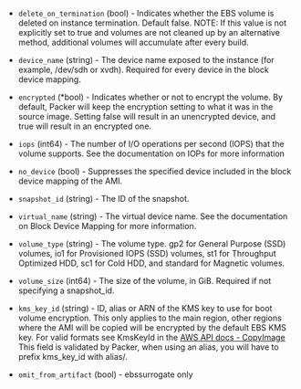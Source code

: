 <!-- Code generated from the comments of the BlockDevice struct in builder/amazon/common/block_device.go; DO NOT EDIT MANUALLY -->

-   `delete_on_termination` (bool) - Indicates whether the EBS volume is
    deleted on instance termination. Default false. NOTE: If this
    value is not explicitly set to true and volumes are not cleaned up by
    an alternative method, additional volumes will accumulate after every
    build.
    
-   `device_name` (string) - The device name exposed to the instance (for
    example, /dev/sdh or xvdh). Required for every device in the block
    device mapping.
    
-   `encrypted` (*bool) - Indicates whether or not to encrypt the volume.
    By default, Packer will keep the encryption setting to what it was in
    the source image. Setting false will result in an unencrypted device,
    and true will result in an encrypted one.
    
-   `iops` (int64) - The number of I/O operations per second (IOPS) that
    the volume supports. See the documentation on
    IOPs
    for more information
    
-   `no_device` (bool) - Suppresses the specified device included in the
    block device mapping of the AMI.
    
-   `snapshot_id` (string) - The ID of the snapshot.
    
-   `virtual_name` (string) - The virtual device name. See the
    documentation on Block Device
    Mapping
    for more information.
    
-   `volume_type` (string) - The volume type. gp2 for General Purpose
    (SSD) volumes, io1 for Provisioned IOPS (SSD) volumes, st1 for
    Throughput Optimized HDD, sc1 for Cold HDD, and standard for
    Magnetic volumes.
    
-   `volume_size` (int64) - The size of the volume, in GiB. Required if
    not specifying a snapshot_id.
    
-   `kms_key_id` (string) - ID, alias or ARN of the KMS key to use for boot
    volume encryption. This only applies to the main region, other regions
    where the AMI will be copied will be encrypted by the default EBS KMS key.
    For valid formats see KmsKeyId in the [AWS API docs -
    CopyImage](https://docs.aws.amazon.com/AWSEC2/latest/APIReference/API_CopyImage.html)
    This field is validated by Packer, when using an alias, you will have to
    prefix kms_key_id with alias/.
    
-   `omit_from_artifact` (bool) - ebssurrogate only
    